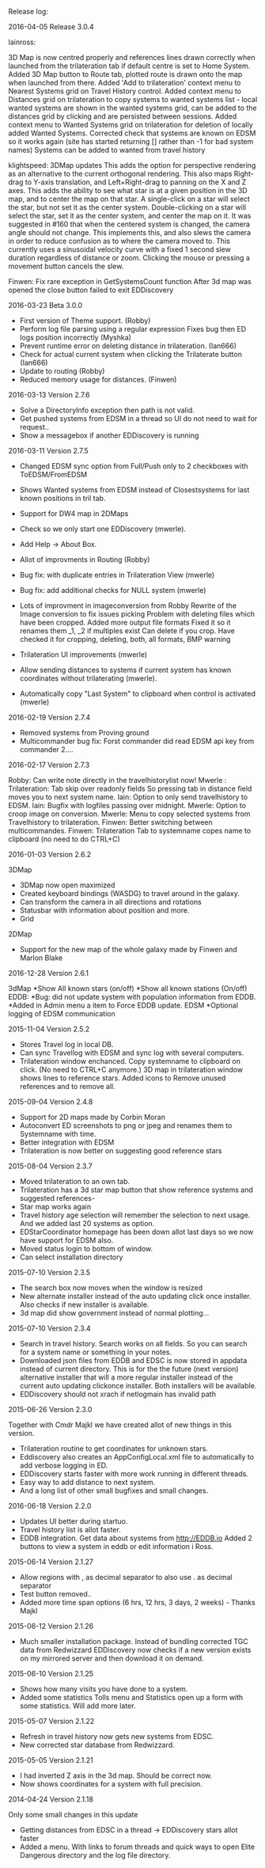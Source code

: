 Release log: 

2016-04-05 Release 3.0.4

Iainross:

3D Map is now centred properly and references lines drawn correctly when launched from the trilateration tab if default centre is set to Home System.
Added 3D Map button to Route tab, plotted route is drawn onto the map when launched from there.
Added 'Add to trilateration' context menu to Nearest Systems grid on Travel History control.
Added context menu to Distances grid on trilateration to copy systems to wanted systems list - local wanted systems are shown in the wanted systems grid, can be added to the distances grid by clicking and are persisted between sessions.
Added context menu to Wanted Systems grid on trilateration for deletion of locally added Wanted Systems.
Corrected check that systems are known on EDSM so it works again (site has started returning [] rather than -1 for bad system names)
Systems can be added to wanted from travel history

klightspeed: 3DMap updates
This adds the option for perspective rendering as an alternative to the current orthogonal rendering.
This also maps Right-drag to Y-axis translation, and Left+Right-drag to panning on the X and Z axes.
This adds the ability to see what star is at a given position in the 3D map, and to center the map on that star.
A single-click on a star will select the star, but not set it as the center system.
Double-clicking on a star will select the star, set it as the center system, and center the map on it.
It was suggested in #160 that when the centered system is changed, the camera angle should not change. This implements this, and also slews the camera in order to reduce confusion as to where the camera moved to.
This currently uses a sinusoidal velocity curve with a fixed 1 second slew duration regardless of distance or zoom. Clicking the mouse or pressing a movement button cancels the slew.

Finwen:
Fix rare exception in GetSystemsCount function
After 3d map was opened the close button failed to exit EDDiscovery


2016-03-23  Beta 3.0.0

* First version of Theme support. (Robby)
* Perform log file parsing using a regular expression Fixes  bug then ED logs  position incorrectly (Myshka)
* Prevent runtime error on deleting distance in trilateration. (Ian666)
* Check for actual current system when clicking the Trilaterate button (Ian666)
* Update to routing (Robby)
* Reduced memory usage for distances. (Finwen)

2016-03-13 Version 2.7.6
* Solve a DirectoryInfo exception then path is not valid.
* Get pushed systems from EDSM in a thread so UI do not need to wait for request..
* Show a messagebox if another EDDiscovery is running

2016-03-11  Version 2.7.5

* Changed EDSM sync option from Full/Push only to 2 checkboxes with ToEDSM/FromEDSM
* Shows Wanted systems from EDSM instead of Closestsystems for last known positions in tril tab.
* Support for DW4 map in 2DMaps
* Check so we only start one EDDiscovery (mwerle).
* Add Help -> About Box.
* Allot of improvments in Routing (Robby)
* Bug fix: with duplicate entries in Trilateration View (mwerle)
* Bug fix:  add additional checks for NULL system (mwerle)

* Lots of improvment in imageconversion from Robby 
    Rewrite of the Image conversion to fix issues picking
    Problem with deleting files which have been cropped.
    Added more output file formats
    Fixed it so it renames them _1, _2 if multiples exist
    Can delete if you crop.
    Have checked it for cropping, deleting, both, all formats, BMP warning

* Trilateration UI improvements (mwerle)
* Allow sending distances to systems if current system has known coordinates without trilaterating (mwerle).
* Automatically copy "Last System" to clipboard when control is activated (mwerle)

2016-02-19 Version 2.7.4 

* Removed systems from Proving ground
* Multicommander bug fix:  Forst commander did read EDSM api key from commander 2....


2016-02-17 Version 2.7.3 

Robby: Can write note directly in the travelhistorylist now!
Mwerle : Trilateration: Tab skip over readonly fields So pressing tab in distance field moves you to next system name.
Iain: Option to only send travelhistory to EDSM.
Iain: Bugfix with logfiles passing over midnight.
Mwerle: Option to croop image on conversion. 
Mwerle: Menu to copy selected systems from Travelhistory to trilateration.
Finwen: Better switching between multicommandes.
Finwen: Trilateration Tab to systemname copes name to clipboard (no need to do CTRL+C)


2016-01-03 Version 2.6.2

3DMap 
* 3DMap now open maximized
* Created keyboard bindings (WASDG) to travel around in the galaxy.
* Can transform the camera in all directions and rotations
* Statusbar with information about position and more.
* Grid

2DMap
* Support for the new map of the whole galaxy made by Finwen and Marlon Blake


2016-12-28 Version 2.6.1

3dMap
*Show All known stars (on/off)
*Show all known stations (On/off)
EDDB:
*Bug: did not update system with population information from EDDB.
*Added in Admin menu a item to Force EDDB update.
EDSM
*Optional logging of EDSM communication


2015-11-04 Version 2.5.2
* Stores Travel log in local DB. 
* Can sync Travellog with EDSM and sync log with several computers. 
* Trilateration window enchanced. Copy systemname to clipboard on click. (No need to CTRL+C anymore.)
3D map in trilateration window shows lines to reference stars. 
Added icons to Remove unused references and to remove all. 


2015-09-04 Version 2.4.8
* Support for 2D maps made by Corbin Moran
* Autoconvert ED screenshots to png or jpeg and renames them to Systemname with time. 
* Better integration with EDSM
* Trilateration is now better on suggesting good reference stars



2015-08-04 Version 2.3.7

* Moved trilateration to an own tab. 
* Trilateration has a 3d star map button that show reference systems and suggested references- 
* Star map works again
* Travel history age selection will remember the selection to next usage. And we added last 20 systems as option. 
* EDStarCoordinator homepage has been down allot last days so we now have support for EDSM also. 
* Moved status login to bottom of window.
* Can select installation directory


2015-07-10 Version 2.3.5

* The search box now moves when the window is resized
* New alternate installer instead of the auto updating click once installer. Also checks if new installer is available. 
* 3d map did show government instead of normal plotting...


2015-07-10 Version 2.3.4

* Search in travel history. Search works on all fields. So you can search for a system name or something in your notes. 
* Downloaded json files from EDDB and EDSC is now stored in appdata instead of current directory. This is for the the future (next version) alternative installer that will a more regular installer instead of the current auto updating clickonce installer. Both installers will be available. 
* EDDiscovery should not xrach if netlogmain has invalid path

2015-06-26 Version 2.3.0 

Together with Cmdr Majkl we have created allot of new things in this version. 

* Trilateration routine to get coordinates for unknown stars. 
* Eddiscovery also creates an AppConfigLocal.xml file to automatically to add verbose logging in ED. 
* EDDiscovery starts faster with more work running in different threads. 
* Easy way to add distance to next system. 
* And a long list of other small bugfixes and small changes.






2016-06-18 Version 2.2.0

* Updates UI better during startuo.
* Travel history list is allot faster.
* EDDB integration. Get data about systems from http://EDDB.io Added 2 buttons to view a system in eddb or edit information i Ross.


2015-06-14 Version 2.1.27

* Allow regions with , as decimal separator to also use . as decimal separator
* Test button removed.. 
* Added more time span options (6 hrs, 12 hrs, 3 days, 2 weeks) - Thanks Majkl

2015-06-12 Version 2.1.26

* Much smaller installation package. Instead of bundling corrected TGC data from Redwizzard EDDiscovery now checks if a new version exists on my mirrored server and then download it on demand. 



2015-06-10 Version 2.1.25
* Shows how many visits you have done to a system. 
* Added some statistics Tolls menu and Statistics open up a form with some statistics. Will add more later.



2015-05-07 Version 2.1.22

* Refresh in travel history now gets new systems from EDSC.
* New corrected star database from Redwizzard.

2015-05-05 Version 2.1.21

* I had inverted Z axis in the 3d map. Should be correct now.
* Now shows coordinates for a system with full precision. 



2014-04-24 Version 2.1.18

Only some small changes in this update

* Getting distances from EDSC in a thread -> EDDiscovery stars allot faster
* Added a menu. With links to forum threads and quick ways to open Elite Dangerous directory and the log file directory.